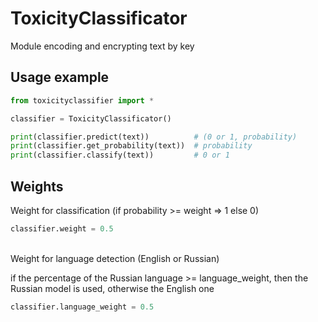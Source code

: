 # ToxicityClassificator
Module encoding and encrypting text by key
## Usage example
```python
from toxicityclassifier import *

classifier = ToxicityClassificator()

print(classifier.predict(text))          # (0 or 1, probability)
print(classifier.get_probability(text))  # probability
print(classifier.classify(text))         # 0 or 1
```

## Weights
Weight for classification (if probability >= weight => 1 else 0)
```python
classifier.weight = 0.5
```
\
Weight for language detection (English or Russian)

if the percentage of the Russian language >= language_weight, then the Russian model is used, otherwise the English one
```python
classifier.language_weight = 0.5
```
